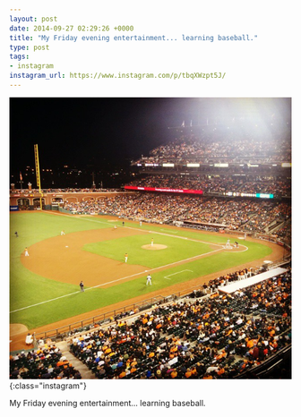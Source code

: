 ```yaml
---
layout: post
date: 2014-09-27 02:29:26 +0000
title: "My Friday evening entertainment... learning baseball."
type: post
tags:
- instagram
instagram_url: https://www.instagram.com/p/tbqXWzpt5J/
---
```


![Instagram - tbqXWzpt5J](/img/tbqXWzpt5J.jpg){:class="instagram"}

My Friday evening entertainment... learning baseball.
